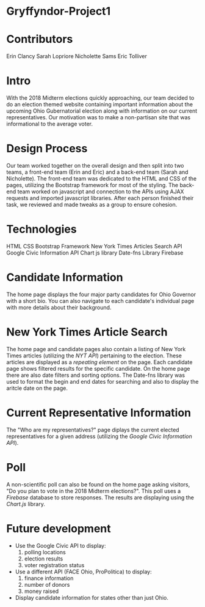 # Gryffyndor-Project1

# Contributors
Erin Clancy 
Sarah Lopriore
Nicholette Sams
Eric Tolliver

# Intro
With the 2018 Midterm elections quickly approaching, our team decided to do an election themed website containing important information about the upcoming Ohio Gubernatorial election along with information on our current representatives.  Our motivation was to make a non-partisan site that was informational to the average voter.  

# Design Process
Our team worked together on the overall design and then split into two teams, a front-end team (Erin and Eric) and a back-end team (Sarah and Nicholette).  The front-end team was dedicated to the HTML and CSS of the pages, utilizing the Bootstrap framework for most of the styling.  The back-end team worked on javascript and connection to the APIs using AJAX requests and imported javascript libraries.  After each person finished their task, we reviewed and made tweaks as a group to ensure cohesion.

# Technologies
HTML
CSS
Bootstrap Framework
New York Times Articles Search API
Google Civic Information API
Chart js library
Date-fns Library
Firebase

# Candidate Information
The home page displays the four major party candidates for Ohio Governor with a short bio.  You can also navigate to each candidate's individual page with more details about their background.

# New York Times Article Search
The home page and candidate pages also contain a listing of New York Times articles (utilizing the *NYT API*) pertaining to the election.  These articles are displayed as a *repeating element* on the page.  Each candidate page shows filtered results for the specific candidate.  On the home page there are also date filters and sorting options.  The Date-fns library was used to format the begin and end dates for searching and also to display the aritcle date on the page.

# Current Representative Information
The "Who are my representatives?" page diplays the current elected representatives for a given address (utilizing the *Google Civic Information API*).

# Poll
A non-scientific poll can also be found on the home page asking visitors, "Do you plan to vote in the 2018 Midterm elections?".  This poll uses a *Firebase* database to store responses.  The results are displaying using the *Chart.js* library.

# Future development
- Use the Google Civic API to display:
    1.  polling locations
    2.  election results
    3.  voter registration status
- Use a different API (FACE Ohio, ProPolitica) to display:
    1.  finance information
    2.  number of donors
    3.  money raised
- Display candidate information for states other than just Ohio.